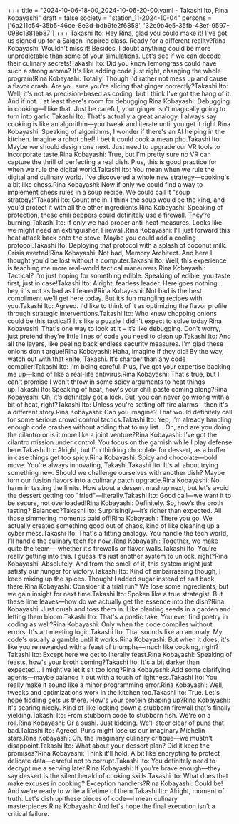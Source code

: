 +++
title = "2024-10-06-18-00_2024-10-06-20-00.yaml - Takashi Ito, Rina Kobayashi"
draft = false
society = "station_11-2024-10-04"
persons = ['6a211c54-35b5-46ce-8e3d-bdb9fe2f6858', '32e9b4e5-35fb-43ef-9597-098c1381eb87']
+++
Takashi Ito: Hey Rina, glad you could make it! I've got us signed up for a Saigon-inspired class. Ready for a different reality?Rina Kobayashi: Wouldn't miss it! Besides, I doubt anything could be more unpredictable than some of your simulations. Let's see if we can decode their culinary secrets!Takashi Ito: Did you know lemongrass could have such a strong aroma? It's like adding code just right, changing the whole program!Rina Kobayashi: Totally! Though I'd rather not mess up and cause a flavor crash. Are you sure you're slicing that ginger correctly?Takashi Ito: Well, it's not as precision-based as coding, but I think I've got the hang of it. And if not... at least there's room for debugging.Rina Kobayashi: Debugging in cooking—I like that. Just be careful, your ginger isn't magically going to turn into garlic.Takashi Ito: That's actually a great analogy. I always say cooking is like an algorithm—you tweak and iterate until you get it right.Rina Kobayashi: Speaking of algorithms, I wonder if there's an AI helping in the kitchen. Imagine a robot chef! I bet it could cook a mean pho.Takashi Ito: Maybe we should design one next. Just need to upgrade our VR tools to incorporate taste.Rina Kobayashi: True, but I'm pretty sure no VR can capture the thrill of perfecting a real dish. Plus, this is good practice for when we rule the digital world.Takashi Ito: You mean when we rule the digital and culinary world. I've discovered a whole new strategy—cooking's a bit like chess.Rina Kobayashi: Now if only we could find a way to implement chess rules in a soup recipe. We could call it "soup strategy!"Takashi Ito: Count me in. I think the soup would be the king, and you'd protect it with all the other ingredients.Rina Kobayashi: Speaking of protection, these chili peppers could definitely use a firewall. They’re burning!Takashi Ito: If only we had proper anti-heat measures. Looks like we might need an extinguisher, Firewall.Rina Kobayashi: I'll just forward this heat attack back onto the stove. Maybe you could add a cooling protocol.Takashi Ito: Deploying that protocol with a splash of coconut milk. Crisis averted!Rina Kobayashi: Not bad, Memory Architect. And here I thought you'd be lost without a computer.Takashi Ito: Well, this experience is teaching me more real-world tactical maneuvers.Rina Kobayashi: Tactical? I'm just hoping for something edible. Speaking of edible, you taste first, just in case!Takashi Ito: Alright, fearless leader. Here goes nothing... hey, it's not as bad as I feared!Rina Kobayashi: Not bad is the best compliment we'll get here today. But it’s fun mangling recipes with you.Takashi Ito: Agreed. I'd like to think of it as optimizing the flavor profile through strategic interventions.Takashi Ito: Who knew chopping onions could be this tactical? It's like a puzzle I didn't expect to solve today.Rina Kobayashi: That's one way to look at it – it’s like debugging. Don't worry, just pretend they're little lines of code you need to clean up.Takashi Ito: And all the layers, like peeling back endless security measures. I'm glad these onions don't argue!Rina Kobayashi: Haha, imagine if they did! By the way, watch out with that knife, Takashi. It’s sharper than any code compiler!Takashi Ito: I'm being careful. Plus, I’ve got your expertise backing me up—kind of like a real-life antivirus.Rina Kobayashi: That's true, but I can't promise I won't throw in some spicy arguments to heat things up.Takashi Ito: Speaking of heat, how's your chili paste coming along?Rina Kobayashi: Oh, it's definitely got a kick. But, you can never go wrong with a bit of heat, right?Takashi Ito: Unless you're setting off fire alarms—then it's a different story.Rina Kobayashi: Can you imagine? That would definitely call for some serious crowd control tactics.Takashi Ito: Yep, I’m already handling enough code crashes without adding that to my list... Oh, and are you doing the cilantro or is it more like a joint venture?Rina Kobayashi: I’ve got the cilantro mission under control. You focus on the garnish while I play defense here.Takashi Ito: Alright, but I'm thinking chocolate for dessert, as a buffer in case things get too spicy.Rina Kobayashi: Spicy and chocolate—bold move. You're always innovating, Takashi.Takashi Ito: It's all about trying something new. Should we challenge ourselves with another dish? Maybe turn our fusion flavors into a culinary patch upgrade.Rina Kobayashi: No harm in testing the limits. How about a dessert mashup next, but let's avoid the dessert getting too "fried"—literally.Takashi Ito: Good call—we want it to be secure, not overloaded!Rina Kobayashi: Definitely. So, how’s the broth tasting? Balanced?Takashi Ito: Surprisingly—it’s richer than expected. All those simmering moments paid off!Rina Kobayashi: There you go. We actually created something good out of chaos, kind of like cleaning up a cyber mess.Takashi Ito: That's a fitting analogy. You handle the tech world, I’ll handle the culinary tech for now..Rina Kobayashi: Together, we make quite the team— whether it’s firewalls or flavor walls.Takashi Ito: You're really getting into this. I guess it's just another system to unlock, right?Rina Kobayashi: Absolutely. And from the smell of it, this system might just satisfy our hunger for victory.Takashi Ito: Kind of embarrassing though, I keep mixing up the spices. Thought I added sugar instead of salt back there.Rina Kobayashi: Consider it a trial run? We lose some ingredients, but we gain insight for next time.Takashi Ito: Spoken like a true strategist. But these lime leaves—how do we actually get the essence into the dish?Rina Kobayashi: Just crush and toss them in. Like planting seeds in a garden and letting them bloom.Takashi Ito: That's a poetic take. You ever find poetry in coding as well?Rina Kobayashi: Only when the code compiles without errors. It's art meeting logic.Takashi Ito: That sounds like an anomaly. My code's usually a gamble until it works.Rina Kobayashi: But when it does, it's like you're rewarded with a feast of triumphs—much like cooking, right?Takashi Ito: Except here we get to literally feast.Rina Kobayashi: Speaking of feasts, how's your broth coming?Takashi Ito: It's a bit darker than expected... I might've let it sit too long?Rina Kobayashi: Add some clarifying agents—maybe balance it out with a touch of lightness.Takashi Ito: You really make it sound like a minor programming error.Rina Kobayashi: Well, tweaks and optimizations work in the kitchen too.Takashi Ito: True. Let's hope fiddling gets us there. How's your protein shaping up?Rina Kobayashi: It's searing nicely. Kind of like locking down a stubborn firewall that's finally yielding.Takashi Ito: From stubborn code to stubborn fish. We're on a roll.Rina Kobayashi: Or a sushi. Just kidding. We'll steer clear of puns that bad.Takashi Ito: Agreed. Puns might lose us our imaginary Michelin stars.Rina Kobayashi: Oh, the imaginary culinary critique—we mustn't disappoint.Takashi Ito: What about your dessert plan? Did it keep the promises?Rina Kobayashi: Think it'll hold. A bit like encrypting to protect delicate data—careful not to corrupt.Takashi Ito: You definitely need to decrypt me a serving later.Rina Kobayashi: If you're brave enough—they say dessert is the silent herald of cooking skills.Takashi Ito: What does that make excuses in cooking? Exception handlers?Rina Kobayashi: Could be! And we're ready to write a lifetime of them.Takashi Ito: Alright, moment of truth. Let's dish up these pieces of code—I mean culinary masterpieces.Rina Kobayashi: And let's hope the final execution isn’t a critical failure.